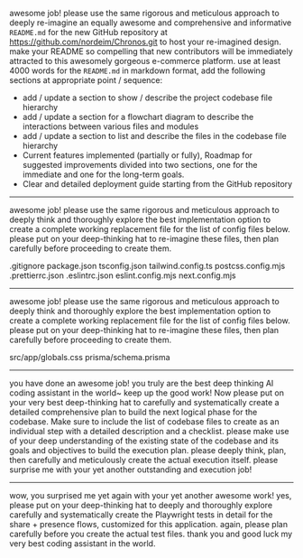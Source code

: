 awesome job! please use the same rigorous and meticulous approach to deeply re-imagine an equally awesome and comprehensive and informative `README.md` for the new GitHub repository at https://github.com/nordeim/Chronos.git to host your re-imagined design. make your README so compelling that new contributors will be immediately attracted to this awesomely gorgeous e-commerce platform. use at least 4000 words for the `README.md` in markdown format, add the following sections at appropriate point / sequence:

- add / update a section to show / describe the project codebase file hierarchy
- add / update a section for a flowchart diagram to describe the interactions between various files and modules
- add / update a section to list and describe the files in the codebase file hierarchy
- Current features implemented (partially or fully), Roadmap for suggested improvements divided into two sections, one for the immediate and one for the long-term goals.
- Clear and detailed deployment guide starting from the GitHub repository

---
awesome job! please use the same rigorous and meticulous approach to deeply think and thoroughly explore the best implementation option to create a complete working replacement file for the list of config files below. please put on your deep-thinking hat to re-imagine these files, then plan carefully before proceeding to create them.

.gitignore
package.json
tsconfig.json
tailwind.config.ts
postcss.config.mjs
.prettierrc.json
.eslintrc.json
eslint.config.mjs
next.config.mjs

---
awesome job! please use the same rigorous and meticulous approach to deeply think and thoroughly explore the best implementation option to create a complete working replacement file for the list of config files below. please put on your deep-thinking hat to re-imagine these files, then plan carefully before proceeding to create them.

src/app/globals.css
prisma/schema.prisma

---
you have done an awesome job! you truly are the best deep thinking AI coding assistant in the world~ keep up the good work! Now please put on your very best deep-thinking hat to carefully and systematically create a detailed comprehensive plan to build the next logical phase for the codebase. Make sure to include the list of codebase files to create as an individual step with a detailed description and a checklist. please make use of your deep understanding of the existing state of the codebase and its goals and objectives to build the execution plan. please deeply think, plan, then carefully and meticulously create the actual execution itself. please surprise me with your yet another outstanding and execution job!

---
wow, you surprised me yet again with your yet another awesome work! yes, please put on your deep-thinking hat to deeply and thoroughly explore carefully and systematically create the Playwright tests in detail for the share + presence flows, customized for this application. again, please plan carefully before you create the actual test files. thank you and good luck my very best coding assistant in the world.
